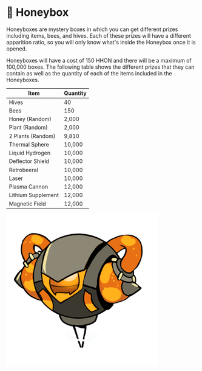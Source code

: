 # 🎁 Honeybox

Honeyboxes are mystery boxes in which you can get different prizes including items, bees, and hives. Each of these prizes will have a different apparition ratio, so you will only know what's inside the Honeybox once it is opened.

Honeyboxes will have a cost of 150 HHON and there will be a maximum of 100,000 boxes. The following table shows the different prizes that they can contain as well as the quantity of each of the items included in the Honeyboxes.

| Item               | Quantity |
| ------------------ | -------- |
| Hives              | 40       |
| Bees               | 150      |
| Honey (Random)     | 2,000    |
| Plant (Random)     | 2,000    |
| 2 Plants (Random)  | 9,810    |
| Thermal Sphere     | 10,000   |
| Liquid Hydrogen    | 10,000   |
| Deflector Shield   | 10,000   |
| Retrobeeral        | 10,000   |
| Laser              | 10,000   |
| Plasma Cannon      | 12,000   |
| Lithium Supplement | 12,000   |
| Magnetic Field     | 12,000   |

![](../../.gitbook/assets/Honeybox.png)
